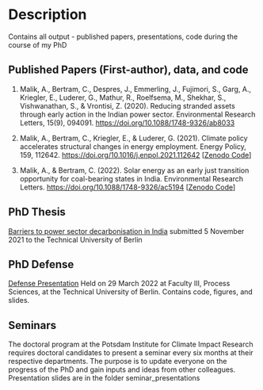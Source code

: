 # Description
Contains all output - published papers, presentations, code during the course of my PhD
## Published Papers (First-author), data, and code
1. Malik, A., Bertram, C., Despres, J., Emmerling, J., Fujimori, S., Garg, A., Kriegler, E., Luderer, G., Mathur, R., Roelfsema, M., Shekhar, S., Vishwanathan, S., & Vrontisi, Z. (2020). Reducing stranded assets through early action in the Indian power sector. Environmental Research Letters, 15(9), 094091. https://doi.org/10.1088/1748-9326/ab8033

2.  Malik, A., Bertram, C., Kriegler, E., & Luderer, G. (2021). Climate policy accelerates structural changes in energy employment. Energy Policy, 159, 112642. https://doi.org/10.1016/j.enpol.2021.112642 [[Zenodo Code](https://zenodo.org/record/6035783)]

2. Malik, A., & Bertram, C. (2022). Solar energy as an early just transition opportunity for coal-bearing states in India. Environmental Research Letters. https://doi.org/10.1088/1748-9326/ac5194 [[Zenodo Code](https://zenodo.org/record/5901604)]

## PhD Thesis
[Barriers to power sector decarbonisation in India](https://github.com/amnmalik/PhDThesis) submitted 5 November 2021 to the Technical University of Berlin

## PhD Defense 
[Defense Presentation](https://github.com/amnmalik/PhdSummary) Held on 29 March 2022 at Faculty III, Process Sciences, at the Technical University of Berlin. Contains code, figures, and slides. 

## Seminars
The doctoral program at the Potsdam Institute for Climate Impact Research requires doctoral candidates to present a seminar every six months at their respective departments. The purpose is to update everyone on the progress of the PhD and gain inputs and ideas from other colleagues.
Presentation slides are in the folder seminar_presentations

